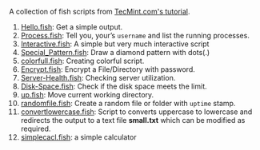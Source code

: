 A collection of fish scripts from [TecMint.com's tutorial](http://www.tecmint.com/learning-shell-scripting-language-a-guide-from-newbies-to-system-administrator/).

1. [Hello.fish](https://github.com/starandtina/simple-fish-scripts/blob/master/Hello.fish): Get a simple output.
1. [Process.fish](https://github.com/starandtina/simple-fish-scripts/blob/master/Process.fish): Tell you, your’s `username` and list the running processes.
1. [Interactive.fish](https://github.com/starandtina/simple-fish-scripts/blob/master/Interactive.fish): A simple but very much interactive script
1. [Special_Pattern.fish](https://github.com/starandtina/simple-fish-scripts/blob/master/Special_Pattern.fish): Draw a diamond pattern with dots(.)
1. [colorfull.fish](https://github.com/starandtina/simple-fish-scripts/blob/master/colorfull.fish): Creating colorful script.
1. [Encrypt.fish](https://github.com/starandtina/simple-fish-scripts/blob/master/Encrypt.fish): Encrypt a File/Directory with password.
1. [Server-Health.fish](https://github.com/starandtina/simple-fish-scripts/blob/master/Server-Health.fish):  Checking server utilization.
1. [Disk-Space.fish](https://github.com/starandtina/simple-fish-scripts/blob/master/Disk-Space.fish): Check if the disk space meets the limit.
1. [up.fish](https://github.com/starandtina/simple-fish-scripts/blob/master/up.fish): Move current working directory.
1. [randomfile.fish](https://github.com/starandtina/simple-fish-scripts/blob/master/randomfile.fish): Create a random file or folder with `uptime` stamp.
1. [convertlowercase.fish](https://github.com/starandtina/simple-fish-scripts/blob/master/convertlowercase.fish): Script to converts uppercase to lowercase and redirects the output to a text file **small.txt** which can be modified as required.
1. [simplecacl.fish](https://github.com/starandtina/simple-fish-scripts/blob/master/simplecacl.fish): a simple calculator
